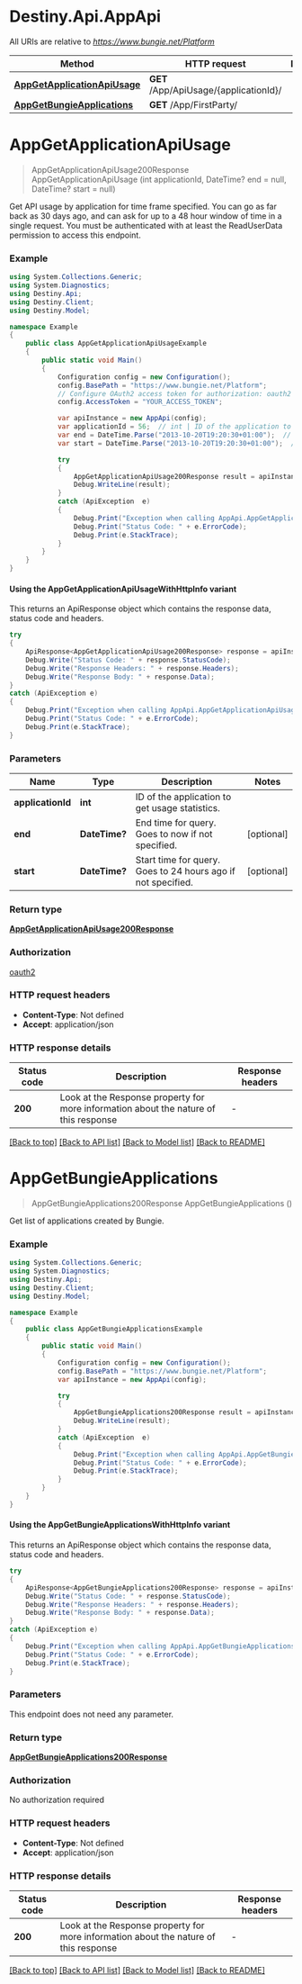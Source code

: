 # Destiny.Api.AppApi

All URIs are relative to *https://www.bungie.net/Platform*

| Method | HTTP request | Description |
|--------|--------------|-------------|
| [**AppGetApplicationApiUsage**](AppApi.md#appgetapplicationapiusage) | **GET** /App/ApiUsage/{applicationId}/ |  |
| [**AppGetBungieApplications**](AppApi.md#appgetbungieapplications) | **GET** /App/FirstParty/ |  |

<a id="appgetapplicationapiusage"></a>
# **AppGetApplicationApiUsage**
> AppGetApplicationApiUsage200Response AppGetApplicationApiUsage (int applicationId, DateTime? end = null, DateTime? start = null)



Get API usage by application for time frame specified. You can go as far back as 30 days ago, and can ask for up to a 48 hour window of time in a single request. You must be authenticated with at least the ReadUserData permission to access this endpoint.

### Example
```csharp
using System.Collections.Generic;
using System.Diagnostics;
using Destiny.Api;
using Destiny.Client;
using Destiny.Model;

namespace Example
{
    public class AppGetApplicationApiUsageExample
    {
        public static void Main()
        {
            Configuration config = new Configuration();
            config.BasePath = "https://www.bungie.net/Platform";
            // Configure OAuth2 access token for authorization: oauth2
            config.AccessToken = "YOUR_ACCESS_TOKEN";

            var apiInstance = new AppApi(config);
            var applicationId = 56;  // int | ID of the application to get usage statistics.
            var end = DateTime.Parse("2013-10-20T19:20:30+01:00");  // DateTime? | End time for query. Goes to now if not specified. (optional) 
            var start = DateTime.Parse("2013-10-20T19:20:30+01:00");  // DateTime? | Start time for query. Goes to 24 hours ago if not specified. (optional) 

            try
            {
                AppGetApplicationApiUsage200Response result = apiInstance.AppGetApplicationApiUsage(applicationId, end, start);
                Debug.WriteLine(result);
            }
            catch (ApiException  e)
            {
                Debug.Print("Exception when calling AppApi.AppGetApplicationApiUsage: " + e.Message);
                Debug.Print("Status Code: " + e.ErrorCode);
                Debug.Print(e.StackTrace);
            }
        }
    }
}
```

#### Using the AppGetApplicationApiUsageWithHttpInfo variant
This returns an ApiResponse object which contains the response data, status code and headers.

```csharp
try
{
    ApiResponse<AppGetApplicationApiUsage200Response> response = apiInstance.AppGetApplicationApiUsageWithHttpInfo(applicationId, end, start);
    Debug.Write("Status Code: " + response.StatusCode);
    Debug.Write("Response Headers: " + response.Headers);
    Debug.Write("Response Body: " + response.Data);
}
catch (ApiException e)
{
    Debug.Print("Exception when calling AppApi.AppGetApplicationApiUsageWithHttpInfo: " + e.Message);
    Debug.Print("Status Code: " + e.ErrorCode);
    Debug.Print(e.StackTrace);
}
```

### Parameters

| Name | Type | Description | Notes |
|------|------|-------------|-------|
| **applicationId** | **int** | ID of the application to get usage statistics. |  |
| **end** | **DateTime?** | End time for query. Goes to now if not specified. | [optional]  |
| **start** | **DateTime?** | Start time for query. Goes to 24 hours ago if not specified. | [optional]  |

### Return type

[**AppGetApplicationApiUsage200Response**](AppGetApplicationApiUsage200Response.md)

### Authorization

[oauth2](../README.md#oauth2)

### HTTP request headers

 - **Content-Type**: Not defined
 - **Accept**: application/json


### HTTP response details
| Status code | Description | Response headers |
|-------------|-------------|------------------|
| **200** | Look at the Response property for more information about the nature of this response |  -  |

[[Back to top]](#) [[Back to API list]](../README.md#documentation-for-api-endpoints) [[Back to Model list]](../README.md#documentation-for-models) [[Back to README]](../README.md)

<a id="appgetbungieapplications"></a>
# **AppGetBungieApplications**
> AppGetBungieApplications200Response AppGetBungieApplications ()



Get list of applications created by Bungie.

### Example
```csharp
using System.Collections.Generic;
using System.Diagnostics;
using Destiny.Api;
using Destiny.Client;
using Destiny.Model;

namespace Example
{
    public class AppGetBungieApplicationsExample
    {
        public static void Main()
        {
            Configuration config = new Configuration();
            config.BasePath = "https://www.bungie.net/Platform";
            var apiInstance = new AppApi(config);

            try
            {
                AppGetBungieApplications200Response result = apiInstance.AppGetBungieApplications();
                Debug.WriteLine(result);
            }
            catch (ApiException  e)
            {
                Debug.Print("Exception when calling AppApi.AppGetBungieApplications: " + e.Message);
                Debug.Print("Status Code: " + e.ErrorCode);
                Debug.Print(e.StackTrace);
            }
        }
    }
}
```

#### Using the AppGetBungieApplicationsWithHttpInfo variant
This returns an ApiResponse object which contains the response data, status code and headers.

```csharp
try
{
    ApiResponse<AppGetBungieApplications200Response> response = apiInstance.AppGetBungieApplicationsWithHttpInfo();
    Debug.Write("Status Code: " + response.StatusCode);
    Debug.Write("Response Headers: " + response.Headers);
    Debug.Write("Response Body: " + response.Data);
}
catch (ApiException e)
{
    Debug.Print("Exception when calling AppApi.AppGetBungieApplicationsWithHttpInfo: " + e.Message);
    Debug.Print("Status Code: " + e.ErrorCode);
    Debug.Print(e.StackTrace);
}
```

### Parameters
This endpoint does not need any parameter.
### Return type

[**AppGetBungieApplications200Response**](AppGetBungieApplications200Response.md)

### Authorization

No authorization required

### HTTP request headers

 - **Content-Type**: Not defined
 - **Accept**: application/json


### HTTP response details
| Status code | Description | Response headers |
|-------------|-------------|------------------|
| **200** | Look at the Response property for more information about the nature of this response |  -  |

[[Back to top]](#) [[Back to API list]](../README.md#documentation-for-api-endpoints) [[Back to Model list]](../README.md#documentation-for-models) [[Back to README]](../README.md)

